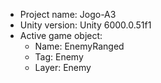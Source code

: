 <!-- UNITY CODE ASSIST INSTRUCTIONS START -->
- Project name: Jogo-A3
- Unity version: Unity 6000.0.51f1
- Active game object:
  - Name: EnemyRanged
  - Tag: Enemy
  - Layer: Enemy
<!-- UNITY CODE ASSIST INSTRUCTIONS END -->